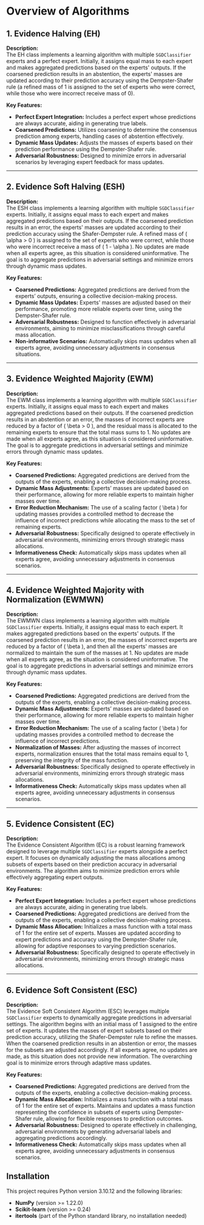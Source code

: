# Overview of Algorithms

## 1. Evidence Halving (EH)
**Description:**  
The EH class implements a learning algorithm with multiple `SGDClassifier` experts and a perfect expert. Initially, it assigns equal mass to each expert and makes aggregated predictions based on the experts' outputs. If the coarsened prediction results in an abstention, the experts' masses are updated according to their prediction accuracy using the Dempster-Shafer rule (a refined mass of 1 is assigned to the set of experts who were correct, while those who were incorrect receive mass of 0).

**Key Features:**
- **Perfect Expert Integration:** Includes a perfect expert whose predictions are always accurate, aiding in generating true labels.
- **Coarsened Predictions:** Utilizes coarsening to determine the consensus prediction among experts, handling cases of abstention effectively.
- **Dynamic Mass Updates:** Adjusts the masses of experts based on their prediction performance using the Dempster-Shafer rule.
- **Adversarial Robustness:** Designed to minimize errors in adversarial scenarios by leveraging expert feedback for mass updates.

---

## 2. Evidence Soft Halving (ESH)
**Description:**  
The ESH class implements a learning algorithm with multiple `SGDClassifier` experts. Initially, it assigns equal mass to each expert and makes aggregated predictions based on their outputs. If the coarsened prediction results in an error, the experts' masses are updated according to their prediction accuracy using the Shafer-Dempster rule. A refined mass of \( \alpha > 0 \) is assigned to the set of experts who were correct, while those who were incorrect receive a mass of \( 1 - \alpha \). No updates are made when all experts agree, as this situation is considered uninformative. The goal is to aggregate predictions in adversarial settings and minimize errors through dynamic mass updates.

**Key Features:**
- **Coarsened Predictions:** Aggregated predictions are derived from the experts’ outputs, ensuring a collective decision-making process.
- **Dynamic Mass Updates:** Experts' masses are adjusted based on their performance, promoting more reliable experts over time, using the Dempster-Shafer rule.
- **Adversarial Robustness:** Designed to function effectively in adversarial environments, aiming to minimize misclassifications through careful mass allocation.
- **Non-informative Scenarios:** Automatically skips mass updates when all experts agree, avoiding unnecessary adjustments in consensus situations.

---

## 3. Evidence Weighted Majority (EWM)
**Description:**  
The EWM class implements a learning algorithm with multiple `SGDClassifier` experts. Initially, it assigns equal mass to each expert and makes aggregated predictions based on their outputs. If the coarsened prediction results in an abstention or an error, the masses of incorrect experts are reduced by a factor of \( \beta > 0 \), and the residual mass is allocated to the remaining experts to ensure that the total mass sums to 1. No updates are made when all experts agree, as this situation is considered uninformative. The goal is to aggregate predictions in adversarial settings and minimize errors through dynamic mass updates.

**Key Features:**
- **Coarsened Predictions:** Aggregated predictions are derived from the outputs of the experts, enabling a collective decision-making process.
- **Dynamic Mass Adjustments:** Experts’ masses are updated based on their performance, allowing for more reliable experts to maintain higher masses over time.
- **Error Reduction Mechanism:** The use of a scaling factor \( \beta \) for updating masses provides a controlled method to decrease the influence of incorrect predictions while allocating the mass to the set of  remaining experts.
- **Adversarial Robustness:** Specifically designed to operate effectively in adversarial environments, minimizing errors through strategic mass allocations.
- **Informativeness Check:** Automatically skips mass updates when all experts agree, avoiding unnecessary adjustments in consensus scenarios.

---

## 4. Evidence Weighted Majority with Normalization (EWMWN)
**Description:**  
The EWMWN class implements a learning algorithm with multiple `SGDClassifier` experts. Initially, it assigns equal mass to each expert. It makes aggregated predictions based on the experts' outputs. If the coarsened prediction results in an error, the masses of incorrect experts are reduced by a factor of \( \beta \), and then all the experts' masses are normalized to maintain the sum of the masses at 1. No updates are made when all experts agree, as the situation is considered uninformative. The goal is to aggregate predictions in adversarial settings and minimize errors through dynamic mass updates.

**Key Features:**
- **Coarsened Predictions:** Aggregated predictions are derived from the outputs of the experts, enabling a collective decision-making process.
- **Dynamic Mass Adjustments:** Experts’ masses are updated based on their performance, allowing for more reliable experts to maintain higher masses over time.
- **Error Reduction Mechanism:** The use of a scaling factor \( \beta \) for updating masses provides a controlled method to decrease the influence of incorrect predictions.
- **Normalization of Masses:** After adjusting the masses of incorrect experts, normalization ensures that the total mass remains equal to 1, preserving the integrity of the mass function.
- **Adversarial Robustness:** Specifically designed to operate effectively in adversarial environments, minimizing errors through strategic mass allocations.
- **Informativeness Check:** Automatically skips mass updates when all experts agree, avoiding unnecessary adjustments in consensus scenarios.

---

## 5. Evidence Consistent (EC)
**Description:**  
The Evidence Consistent Algorithm (EC) is a robust learning framework designed to leverage multiple `SGDClassifier` experts alongside a perfect expert. It focuses on dynamically adjusting the mass allocations among subsets of experts based on their prediction accuracy in adversarial environments. The algorithm aims to minimize prediction errors while effectively aggregating expert outputs.

**Key Features:**
- **Perfect Expert Integration:** Includes a perfect expert whose predictions are always accurate, aiding in generating true labels.
- **Coarsened Predictions:** Aggregated predictions are derived from the outputs of the experts, enabling a collective decision-making process.
- **Dynamic Mass Allocation:** Initializes a mass function with a total mass of 1 for the entire set of experts. Masses are updated according to expert predictions and accuracy using the Dempster-Shafer rule, allowing for adaptive responses to varying prediction scenarios.
- **Adversarial Robustness:** Specifically designed to operate effectively in adversarial environments, minimizing errors through strategic mass allocations.


---

## 6. Evidence Soft Consistent (ESC)
**Description:**  
The Evidence Soft Consistent Algorithm (ESC) leverages multiple `SGDClassifier` experts to dynamically aggregate predictions in adversarial settings. The algorithm begins with an initial mass of 1 assigned to the entire set of experts. It updates the masses of expert subsets based on their prediction accuracy, utilizing the Shafer-Dempster rule to refine the masses. When the coarsened prediction results in an abstention or error, the masses for the subsets are adjusted accordingly. If all experts agree, no updates are made, as this situation does not provide new information. The overarching goal is to minimize errors through adaptive mass updates.

**Key Features:**
- **Coarsened Predictions:** Aggregated predictions are derived from the outputs of the experts, enabling a collective decision-making process.
- **Dynamic Mass Allocation:** Initializes a mass function with a total mass of 1 for the entire set of experts. Maintains and updates a mass function representing the confidence in subsets of experts using Dempster-Shafer rule, allowing for flexible responses to prediction outcomes.
- **Adversarial Robustness:** Designed to operate effectively in challenging, adversarial environments by generating adversarial labels and aggregating predictions accordingly.
- **Informativeness Check:** Automatically skips mass updates when all experts agree, avoiding unnecessary adjustments in consensus scenarios.

## Installation

This project requires Python version 3.10.12 and the following libraries:

- **NumPy** (version >= 1.22.0)
- **Scikit-learn** (version >= 0.24)
- **itertools** (part of the Python standard library, no installation needed)

